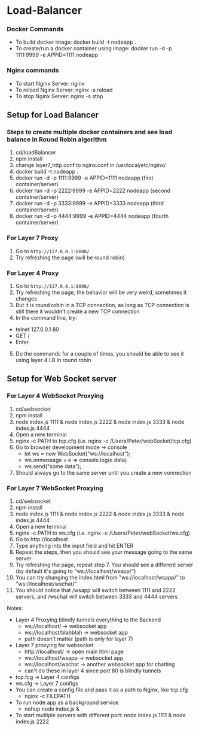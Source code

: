 # Load-Balancer

### Docker Commands
* To build docker image: docker build -t nodeapp . 
* To create/run a docker container using image: docker run -d -p 1111:9999 -e APPID=1111 nodeapp 

### Nginx commands
* To start Nginx Server: nginx
* To reload Nginx Server: nginx -s reload
* To stop Nginx Server: nginx -s stop

## Setup for Load Balancer
### Steps to create multiple docker containers and see load balance in Round Robin algorithm
1. cd/loadBalancer 
2. npm install
3. change layer7_http.conf to nginx.conf in /usr/local/etc/nginx/
4. docker build -t nodeapp .
5. docker run -d -p 1111:9999 -e APPID=1111 nodeapp (first container/server)
6. docker run -d -p 2222:9999 -e APPID=2222 nodeapp (second container/server)
7. docker run -d -p 3333:9999 -e APPID=3333 nodeapp (third container/server)
8. docker run -d -p 4444:9999 -e APPID=4444 nodeapp (fourth container/server)

### For Layer 7 Proxy
1. Go to `http://127.0.0.1:8008/`
2. Try refreshing the page (will be round robin) 

### For Layer 4 Proxy
1. Go to `http://127.0.0.1:8008/`
2. Try refreshing the page, the behavior will be very weird, sometimes it changes
3. But it is round robin in a TCP connection, as long as TCP connection is still there it wouldn't create a new TCP connection
4. In the command line, try:
  * telnet 127.0.0.1 80
  * GET /
  * Enter
5. Do the commands for a couple of times, you should be able to see it using layer 4 LB in round robin 


## Setup for Web Socket server
### For Layer 4 WebSocket Proxying
1. cd/websocket
2. npm install
3. node index.js 1111 & node index.js 2222 & node index.js 3333 & node index.js 4444
4. Open a new terminal
5. nginx -c PATH to tcp.cfg (i.e. nginx -c /Users/Peter/webSocket/tcp.cfg)
6. Go to browser development mode -> console
   * let ws = new WebSocket("ws://localhost");
   * ws.onmessage = e => console.log(e.data)
   * ws.send("some data");
7. Should always go to the same server until you create a new connection 

### For Layer 7 WebSocket Proxying
1. cd/websocket
2. npm install
3. node index.js 1111 & node index.js 2222 & node index.js 3333 & node index.js 4444
4. Open a new terminal
5. nginx -c PATH to ws.cfg (i.e. nginx -c /Users/Peter/webSocket/ws.cfg)
6. Go to http://localhost
7. Type anything into the input field and hit ENTER
8. Repeat the steps, then you should see your message going to the same server
9. Try refreshing the page, repeat step 7. You should see a different server (by default it's going to "ws://localhost/wsapp/")
10. You can try changing the index.html from "ws://localhost/wsapp/" to "ws://localhost/wschat/"
11. You should notice that /wsapp will switch between 1111 and 2222 servers, and /wschat will switch between 3333 and 4444 servers

Notes:
* Layer 4 Proxying blindly tunnels everything to the Backend 
  * ws://localhost/ -> websocket app
  * ws://localhost/blahblah -> websocket app
  * path doesn't matter (path is only for layer 7)
* Layer 7 proxying for websocket
  * http://localhost/ -> open main html page
  * ws://localhost/wsapp -> websocket app
  * ws://localhost/wschat -> another websocket app for chatting
  * can't do these in layer 4 since port 80 is blindly tunnels
* tcp.fcg -> Layer 4 configs
* ws.cfg -> Layer 7 configs
* You can create a config file and pass it as a path to Nginx, like tcp.cfg
  * nginx -c FILEPATH
* To run node app as a background service
  * nohup node index.js &
* To start multiple servers with different port: node index.js 1111 & node index.js 2222
